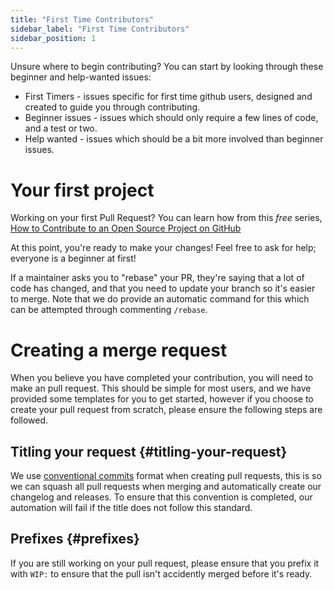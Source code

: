 ```yaml
---
title: "First Time Contributors"
sidebar_label: "First Time Contributors"
sidebar_position: 1
---
```


<!-- @format -->

Unsure where to begin contributing? You can start by looking through these beginner and help-wanted issues:

- First Timers - issues specific for first time github users, designed and created to guide you through contributing.
- Beginner issues - issues which should only require a few lines of code, and a test or two.
- Help wanted - issues which should be a bit more involved than beginner issues.

# Your first project

Working on your first Pull Request? You can learn how from this _free_ series, [How to Contribute to an Open Source Project on GitHub](https://egghead.io/series/how-to-contribute-to-an-open-source-project-on-github)

At this point, you're ready to make your changes! Feel free to ask for help; everyone is a beginner at first!

If a maintainer asks you to "rebase" your PR, they're saying that a lot of code has changed, and that you need to update your branch so it's easier to merge. Note that we do provide an automatic command for this which can be attempted through commenting `/rebase`.

# Creating a merge request

When you believe you have completed your contribution, you will need to make an pull request. This should be simple for most users, and we have provided some templates for you to get started, however if you choose to create your pull request from scratch, please ensure the following steps are followed.

## Titling your request {#titling-your-request}

We use [conventional commits](https://www.conventionalcommits.org/en/v1.0.0/) format when creating pull requests, this is so we can squash all pull requests when merging and automatically create our changelog and releases. To ensure that this convention is completed, our automation will fail if the title does not follow this standard.

## Prefixes {#prefixes}

If you are still working on your pull request, please ensure that you prefix it with `WIP:` to ensure that the pull isn't accidently merged before it's ready.
